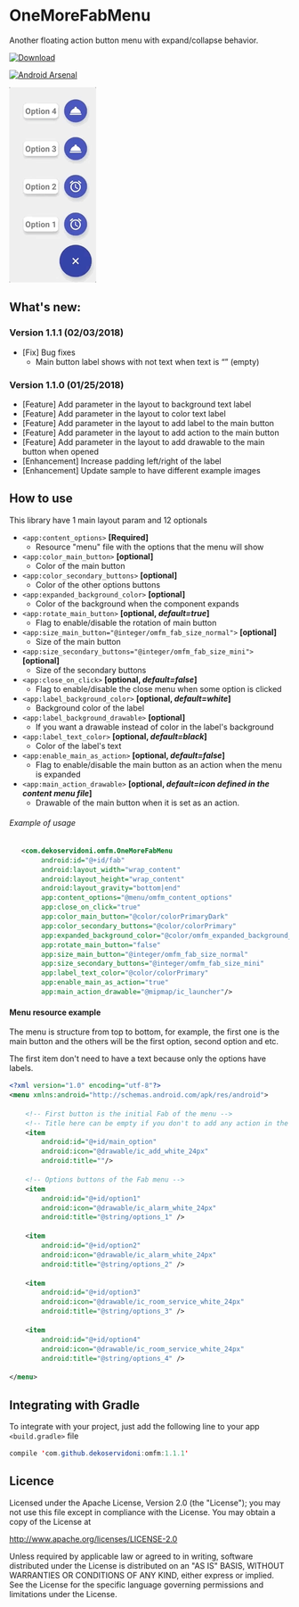 # OneMoreFabMenu

Another floating action button menu with expand/collapse behavior.

 [ ![Download](https://api.bintray.com/packages/dekoservidoni/AndroidLibs/OMFM/images/download.svg) ](https://bintray.com/dekoservidoni/AndroidLibs/OMFM/_latestVersion)
 
 [![Android Arsenal](https://img.shields.io/badge/Android%20Arsenal-OneMoreFabMenu-brightgreen.svg?style=flat)](https://android-arsenal.com/details/1/6280)

![Example gif](/images/example_v1.0.3.gif) 

## What's new:

### Version 1.1.1 (02/03/2018)
* [Fix] Bug fixes
  * Main button label shows with not text when text is “” (empty)

### Version 1.1.0 (01/25/2018)
* [Feature] Add parameter in the layout to background text label
* [Feature] Add parameter in the layout to color text label
* [Feature] Add parameter in the layout to add label to the main button
* [Feature] Add parameter in the layout to add action to the main button
* [Feature] Add parameter in the layout to add drawable to the main button when opened
* [Enhancement] Increase padding left/right of the label
* [Enhancement] Update sample to have different example images

## How to use

This library have 1 main layout param and 12 optionals

* `<app:content_options>` **[Required]** 
   * Resource "menu" file with the options that the menu will show<br>
* `<app:color_main_button>` **[optional]** 
   * Color of the main button<br>
* `<app:color_secondary_buttons>` **[optional]** 
   * Color of the other options buttons<br>
* `<app:expanded_background_color>` **[optional]** 
   * Color of the background when the component expands<br>
* `<app:rotate_main_button>` **[optional, *default=true*]** 
   * Flag to enable/disable the rotation of main button<br>
* `<app:size_main_button="@integer/omfm_fab_size_normal">` **[optional]** 
   * Size of the main button<br>
* `<app:size_secondary_buttons="@integer/omfm_fab_size_mini">` **[optional]** 
   * Size of the secondary buttons<br>
* `<app:close_on_click>` **[optional, *default=false*]** 
   * Flag to enable/disable the close menu when some option is clicked<br>
* `<app:label_background_color>` **[optional, *default=white*]** 
   * Background color of the label<br>
* `<app:label_background_drawable>` **[optional]** 
   * If you want a drawable instead of color in the label's background<br>
* `<app:label_text_color>` **[optional, *default=black*]** 
   * Color of the label's text<br>
* `<app:enable_main_as_action>` **[optional, *default=false*]** 
   * Flag to enable/disable the main button as an action when the menu is expanded<br>
* `<app:main_action_drawable>` **[optional, *default=icon defined in the content menu file*]** 
   * Drawable of the main button when it is set as an action.<br>

###### Example of usage

```xml
   <com.dekoservidoni.omfm.OneMoreFabMenu
        android:id="@+id/fab"
        android:layout_width="wrap_content"
        android:layout_height="wrap_content"
        android:layout_gravity="bottom|end"
        app:content_options="@menu/omfm_content_options"
        app:close_on_click="true"
        app:color_main_button="@color/colorPrimaryDark"
        app:color_secondary_buttons="@color/colorPrimary"
        app:expanded_background_color="@color/omfm_expanded_background_sample"
        app:rotate_main_button="false"
        app:size_main_button="@integer/omfm_fab_size_normal"
        app:size_secondary_buttons="@integer/omfm_fab_size_mini"
        app:label_text_color="@color/colorPrimary"
        app:enable_main_as_action="true"
        app:main_action_drawable="@mipmap/ic_launcher"/>
```

#### Menu resource example

The menu is structure from top to bottom, for example, the first one is the main button
and the others will be the first option, second option and etc.

The first item don't need to have a text because only the options have labels.

```xml
<?xml version="1.0" encoding="utf-8"?>
<menu xmlns:android="http://schemas.android.com/apk/res/android">

    <!-- First button is the initial Fab of the menu -->
    <!-- Title here can be empty if you don't to add any action in the main button -->
    <item
        android:id="@+id/main_option"
        android:icon="@drawable/ic_add_white_24px"
        android:title=""/>

    <!-- Options buttons of the Fab menu -->
    <item
        android:id="@+id/option1"
        android:icon="@drawable/ic_alarm_white_24px"
        android:title="@string/options_1" />

    <item
        android:id="@+id/option2"
        android:icon="@drawable/ic_alarm_white_24px"
        android:title="@string/options_2" />

    <item
        android:id="@+id/option3"
        android:icon="@drawable/ic_room_service_white_24px"
        android:title="@string/options_3" />

    <item
        android:id="@+id/option4"
        android:icon="@drawable/ic_room_service_white_24px"
        android:title="@string/options_4" />

</menu>
```

## Integrating with Gradle

To integrate with your project, just add the following line to your app `<build.gradle>` file

```java
compile 'com.github.dekoservidoni:omfm:1.1.1'
```

## Licence

Licensed under the Apache License, Version 2.0 (the "License"); you may not use this file except in compliance with the License. You may obtain a copy of the License at

http://www.apache.org/licenses/LICENSE-2.0

Unless required by applicable law or agreed to in writing, software distributed under the License is distributed on an "AS IS" BASIS, WITHOUT WARRANTIES OR CONDITIONS OF ANY KIND, either express or implied. See the License for the specific language governing permissions and limitations under the License.
